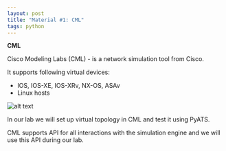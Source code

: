 ```yaml
---
layout: post
title: "Material #1: CML"
tags: python
---
```


**CML**

Cisco Modeling Labs (CML) - is a network simulation tool from Cisco.

It supports following virtual devices:

- IOS, IOS-XE, IOS-XRv, NX-OS, ASAv
- Linux hosts

![alt text](https://user-images.githubusercontent.com/22170799/113638922-a7323d80-9680-11eb-90f1-4e6dfded8370.png "CML")

In our lab we will set up virtual topology in CML and test it using PyATS.

CML supports API for all interactions with the simulation engine and we will use this API during our lab.